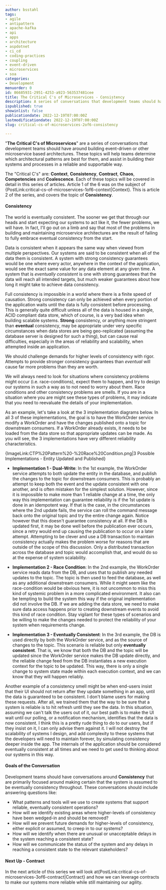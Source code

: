 ```yaml
---
author: bsstahl
tags:
- agile
- antipattern
- apache-kafka
- api
- apps
- architecture
- aspdotnet
- ci_cd
- coding-practices
- coupling
- event-driven
- microservices
- soa
categories:
- Development
menuorder: 0
id: 86685931-2951-4253-a923-563537481cee
title: The Critical C's of Microservices - Consistency
description: A series of conversations that development teams should have around building event driven or microservice architectures
ispublished: true
showinlist: false
publicationdate: 2022-12-19T07:00:00Z
lastmodificationdate: 2022-12-19T07:00:00Z
slug: critical-cs-of-microservices-2of6-consistency

---
```

&quot;**The Critical C's of Microservices**&quot; are a series of conversations that development teams should have around building event-driven or other microservice based architectures. These topics will help teams determine which architectural patterns are best for them, and assist in building their systems and processes in a reliable and supportable way.

The &quot;Critical C's&quot; are: **Context**, **Consistency**, **Contract**, **Chaos**, **Competencies** and **Coalescence**. Each of these topics will be covered in detail in this series of articles. Article 1 of the 6 was on the subject of {PostLink:critical-cs-of-microservices-1of6-context|Context}. This is article 2 of the series, and covers the topic of **Consistency**.

#### Consistency

The world is eventually consistent. The sooner we get that through our heads and start expecting our systems to act like it, the fewer problems, we will have. In fact, I'll go out on a limb and say that most of the problems in building and maintaining microservice architectures are the result of failing to fully embrace eventual consistency from the start.

Data is consistent when it appears the same way when viewed from multiple perspectives. Our systems are said to be consistent when all of the data them is consistent. A system with strong consistency guarantees would be one where every actor, anywhere in the context of the application, would see the exact same value for any data element at any given time. A system that is *eventually consistent* is one with strong guarantees that the data will reach all intended targets, but much weaker guarantees about how long it might take to achieve data consistency.

Full consistency is impossible in a world where there is a finite speed of causation. Strong consistency can only be achieved when every portion of the application waits until the data is fully consistent before processing. This is generally quite difficult unless all of the data is housed in a single, ACID compliant data store, which of course, is a very bad idea when building scalable systems. **Strong** consistency, or anything more stringent than **eventual** consistency, may be appropriate under very specific circumstances when data stores are being geo-replicated (assuming the database server is designed for such a thing), but can cause real difficulties, especially in the areas of reliability and scalability, when attempted inside an application.

We should challenge demands for higher levels of consistency with rigor. Attempts to provide stronger consistency guarantees than *eventual* will cause far more problems than they are worth.

We will always need to look for situations where consistency problems might occur (i.e. race-conditions), expect them to happen, and try to design our systems in such a way as to not need to worry about them. Race conditions and other consistency problems are smells. If you are in a situation where you are might see these types of problems, it may indicate that you need to reevaluate the details of your implementation.

As an example, let's take a look at the 3 implementation diagrams below. In all 3 of these implementations, the goal is to have the WorkOrder service modify a WorkOrder and have the changes published onto a topic for downstream consumers. If a WorkOrder already exists, it needs to be loaded from the data store so that appropriate updates can be made. As you will see, the 3 implementations have very different reliability characteristics.

{ImageLink:CTP%20Pattern%20-%20Race%20Condition.png|3 Possible Implementations - Entity Updated and Published}

* **Implementation 1 - Dual-Write**: In the 1st example, the WorkOrder service attempts to both update the entity in the database, and publish the changes to the topic for downstream consumers. This is probably an attempt to keep both the event and the update consistent with one another, and is often mistaken for the simplest solution. However, since it is impossible to make more than 1 reliable change at a time, the only way this implementation can guarantee reliability is if the 1st update is done in an idempotent way. If that is the case, in the circumstances where the 2nd update fails, the service can roll the command message back onto the original topic and try the entire change again. Notice however that this doesn't guarantee consistency at all. If the DB is updated first, it may be done well before the publication ever occurs, since a retry would end up causing the publication to occur on a later attempt. Attempting to be clever and use a DB transaction to maintain consistency actually makes the problem worse for reasons that are outside of the scope of this discussion. Only a distributed transaction across the database and topic would accomplish that, and would do so at the expense of system scalability.

* **Implementation 2 - Race Condition**: In the 2nd example, the WorkOrder service reads data from the DB, and uses that to publish any needed updates to the topic. The topic is then used to feed the database, as well as any additional downstream consumers. While it might seem like the race-condition would be obvious here, it is not uncommon to miss this kind of systemic problem in a more complicated environment. It also can be tempting to build the system this way if the original implementation did not involve the DB. If we are adding the data store, we need to make sure data access happens prior to creating downstream events to avoid this kind of race condition. Stay vigilant for these types of scenarios and be willing to make the changes needed to protect the reliability of your system when requirements change.

* **Implementation 3 - Eventually Consistent**: In the 3rd example, the DB is used directly by both the WorkOrder service, and as the source of changes to the topic. This scenario is reliable but only **eventually consistent**. That is, we know that both the DB and the topic will be updated since the WorkOrder service makes the DB update directly, and the reliable change feed from the DB instantiates a new execution context for the topic to be updated. This way, there is only a single change to system state made within each execution context, and we can know that they will happen reliably.

Another example of a consistency smell might be when end-users insist that their UI should not return after they update something in an app, until the data is guaranteed to be consistent. I don't blame users for making these requests. After all, we trained them that the way to be sure that a system is reliable is to hit refresh until they see the data. In this situation, assuming we can't talk the users out of it, our best path is to make the UI wait until our polling, or a notification mechanism, identifies that the data is now consistent. I think this is a pretty rude thing to do to our users, but if they insist on it, I can only advise them against it. I will not destroy the scalability of systems I design, and add complexity to these systems that the developers will need to maintain forever, by simulating consistency deeper inside the app. The internals of the application should be considered eventually consistent at all times and we need to get used to thinking about our systems in this way.

#### Goals of the Conversation

Development teams should have conversations around **Consistency** that are primarily focused around making certain that the system is assumed to be eventually consistency throughout. These conversations should include answering questions like:

* What patterns and tools will we use to create systems that support reliable, eventually consistent operations?
* How will we identify existing areas where higher-levels of consistency have been wedged-in and should be removed?
* How will we prevent future demands for higher-levels of consistency, either explicit or assumed, to creep in to our systems?
* How will we identify when there are unusual or unacceptable delays in the system reaching a consistent state?
* How will we communicate the status of the system and any delays in reaching a consistent state to the relevant stakeholders?

#### Next Up - Contract

In the next article of this series we will look at{PostLink:critical-cs-of-microservices-3of6-contract|Contract} and how we can leverage contracts to make our systems more reliable while still maintaining our agility.
